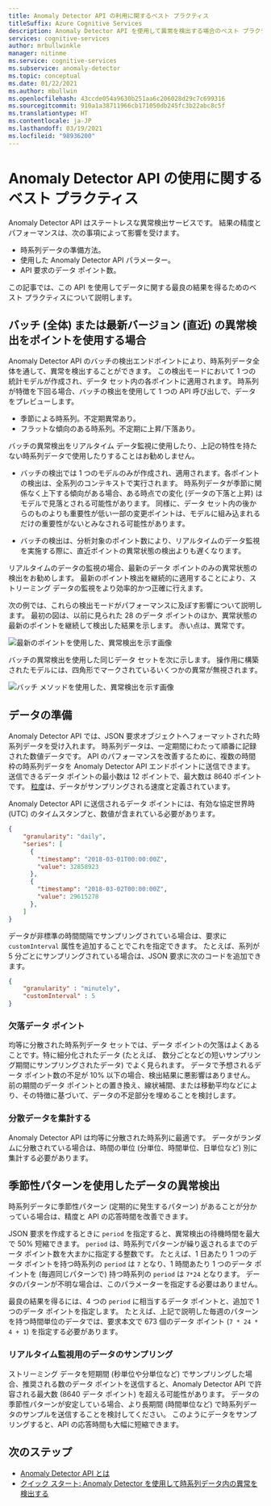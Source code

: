 ```yaml
---
title: Anomaly Detector API の利用に関するベスト プラクティス
titleSuffix: Azure Cognitive Services
description: Anomaly Detector API を使用して異常を検出する場合のベスト プラクティスについて説明します。
services: cognitive-services
author: mrbullwinkle
manager: nitinme
ms.service: cognitive-services
ms.subservice: anomaly-detector
ms.topic: conceptual
ms.date: 01/22/2021
ms.author: mbullwin
ms.openlocfilehash: 43ccde054a9630b251aa6c206028d29c7c699316
ms.sourcegitcommit: 910a1a38711966cb171050db245fc3b22abc8c5f
ms.translationtype: HT
ms.contentlocale: ja-JP
ms.lasthandoff: 03/19/2021
ms.locfileid: "98936200"
---
```

# <a name="best-practices-for-using-the-anomaly-detector-api"></a>Anomaly Detector API の使用に関するベスト プラクティス

Anomaly Detector API はステートレスな異常検出サービスです。 結果の精度とパフォーマンスは、次の事項によって影響を受けます。

* 時系列データの準備方法。
* 使用した Anomaly Detector API パラメーター。
* API 要求のデータ ポイント数。 

この記事では、この API を使用してデータに関する最良の結果を得るためのベスト プラクティスについて説明します。 

## <a name="when-to-use-batch-entire-or-latest-last-point-anomaly-detection"></a>バッチ (全体) または最新バージョン (直近) の異常検出をポイントを使用する場合

Anomaly Detector API のバッチの検出エンドポイントにより、時系列データ全体を通して、異常を検出することができます。 この検出モードにおいて 1 つの統計モデルが作成され、データ セット内の各ポイントに適用されます。 時系列が特徴を下回る場合、バッチの検出を使用して 1 つの API 呼び出しで、データをプレビューします。

* 季節による時系列。不定期異常あり。
* フラットな傾向のある時系列。不定期に上昇/下落あり。 

バッチの異常検出をリアルタイム データ監視に使用したり、上記の特性を持たない時系列データで使用したりすることはお勧めしません。 

* バッチの検出では 1 つのモデルのみが作成され、適用されます。各ポイントの検出は、全系列のコンテキストで実行されます。 時系列データが季節に関係なく上下する傾向がある場合、ある時点での変化 (データの下落と上昇) はモデルで見落とされる可能性があります。 同様に、データ セット内の後からのものよりも重要性が低い一部の変更ポイントは、モデルに組み込まれるだけの重要性がないとみなされる可能性があります。

* バッチの検出は、分析対象のポイント数により、リアルタイムのデータ監視を実施する際に、直近ポイントの異常状態の検出よりも遅くなります。

リアルタイムのデータの監視の場合、最新のデータ ポイントのみの異常状態の検出をお勧めします。 最新のポイント検出を継続的に適用することにより、ストリーミング データの監視をより効率的かつ正確に行えます。

次の例では、これらの検出モードがパフォーマンスに及ぼす影響について説明します。 最初の図は、以前に見られた 28 のデータ ポイントのほか、異常状態の最新のポイントを継続して検出した結果を示します。 赤い点は、異常です。

![最新のポイントを使用した、異常検出を示す画像](../media/last.png)

バッチの異常検出を使用した同じデータ セットを次に示します。 操作用に構築されたモデルには、四角形でマークされているいくつかの異常が無視されます。

![バッチ メソッドを使用した、異常検出を示す画像](../media/entire.png)

## <a name="data-preparation"></a>データの準備

Anomaly Detector API では、JSON 要求オブジェクトへフォーマットされた時系列データを受け入れます。 時系列データは、一定期間にわたって順番に記録された数値データです。 API のパフォーマンスを改善するために、複数の時間枠の時系列データを Anomaly Detector API エンドポイントに送信できます。 送信できるデータ ポイントの最小数は 12 ポイントで、最大数は 8640 ポイントです。 [粒度](/dotnet/api/microsoft.azure.cognitiveservices.anomalydetector.models.granularity)は、データがサンプリングされる速度と定義されています。 

Anomaly Detector API に送信されるデータ ポイントには、有効な協定世界時 (UTC) のタイムスタンプと、数値が含まれている必要があります。 

```json
{
    "granularity": "daily",
    "series": [
      {
        "timestamp": "2018-03-01T00:00:00Z",
        "value": 32858923
      },
      {
        "timestamp": "2018-03-02T00:00:00Z",
        "value": 29615278
      },
    ]
}
```

データが非標準の時間間隔でサンプリングされている場合は、要求に `customInterval` 属性を追加することでこれを指定できます。 たとえば、系列が 5 分ごとにサンプリングされている場合は、JSON 要求に次のコードを追加できます。

```json
{
    "granularity" : "minutely", 
    "customInterval" : 5
}
```

### <a name="missing-data-points"></a>欠落データ ポイント

均等に分散された時系列データ セットでは、データ ポイントの欠落はよくあることです。特に細分化されたデータ (たとえば、 数分ごとなどの短いサンプリング期間にサンプリングされたデータ) でよく見られます。 データで予想されるデータ ポイント数の不足が 10% 以下の場合、検出結果に悪影響はありません。 前の期間のデータ ポイントとの置き換え、線状補間、または移動平均などにより、その特徴に基づいて、データの不足部分を埋めることを検討します。

### <a name="aggregate-distributed-data"></a>分散データを集計する

Anomaly Detector API は均等に分散された時系列に最適です。 データがランダムに分散されている場合は、時間の単位 (分単位、時間単位、日単位など) 別に集計する必要があります。

## <a name="anomaly-detection-on-data-with-seasonal-patterns"></a>季節性パターンを使用したデータの異常検出

時系列データに季節性パターン (定期的に発生するパターン) があることが分かっている場合は、精度と API の応答時間を改善できます。 

JSON 要求を作成するときに `period` を指定すると、異常検出の待機時間を最大で 50% 短縮できます。 `period` は、時系列でパターンが繰り返されるまでのデータ ポイント数を大まかに指定する整数です。 たとえば、1 日あたり 1 つのデータ ポイントを持つ時系列の `period` は `7` となり、1 時間あたり 1 つのデータ ポイントを (毎週同じパターンで) 持つ時系列の `period` は `7*24` となります。 データのパターンが不明な場合は、このパラメーターを指定する必要はありません。

最良の結果を得るには、4 つの `period` に相当するデータ ポイントと、追加で 1 つのデータ ポイントを指定します。 たとえば、上記で説明した毎週のパターンを持つ時間単位のデータでは、要求本文で 673 個のデータ ポイント (`7 * 24 * 4 + 1`) を指定する必要があります。

### <a name="sampling-data-for-real-time-monitoring"></a>リアルタイム監視用のデータのサンプリング

ストリーミング データを短期間 (秒単位や分単位など) でサンプリングした場合、推奨される数のデータ ポイントを送信すると、Anomaly Detector API で許容される最大数 (8640 データ ポイント) を超える可能性があります。 データの季節性パターンが安定している場合、より長期間 (時間単位など) で時系列データのサンプルを送信することを検討してください。 このようにデータをサンプリングすると、API の応答時間も大幅に短縮できます。 

## <a name="next-steps"></a>次のステップ

* [Anomaly Detector API とは](../overview.md)
* [クイック スタート: Anomaly Detector を使用して時系列データ内の異常を検出する](../quickstarts/client-libraries.md)
